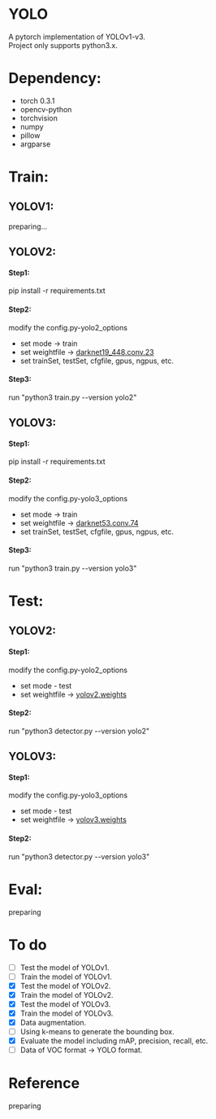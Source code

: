 # YOLO
A pytorch implementation of YOLOv1-v3.  
Project only supports python3.x.

# Dependency:
- torch 0.3.1
- opencv-python
- torchvision
- numpy
- pillow
- argparse

# Train:
## YOLOV1:
preparing...
## YOLOV2:
#### Step1: 
pip install -r requirements.txt
#### Step2: 
modify the config.py-yolo2_options
- set mode -> train
- set weightfile -> [darknet19_448.conv.23](https://pjreddie.com/media/files/darknet19_448.conv.23)
- set trainSet, testSet, cfgfile, gpus, ngpus, etc.
#### Step3: 
run "python3 train.py --version yolo2"
## YOLOV3:
#### Step1: 
pip install -r requirements.txt
#### Step2: 
modify the config.py-yolo3_options  
- set mode -> train
- set weightfile -> [darknet53.conv.74](https://pjreddie.com/media/files/darknet53.conv.74)
- set trainSet, testSet, cfgfile, gpus, ngpus, etc.
#### Step3: 
run "python3 train.py --version yolo3"

# Test:
## YOLOV2:
#### Step1:
modify the config.py-yolo2_options 
- set mode - test
- set weightfile -> [yolov2.weights](https://pjreddie.com/media/files/yolov2.weights)
#### Step2:
run "python3 detector.py --version yolo2"
## YOLOV3:
#### Step1:
modify the config.py-yolo3_options 
- set mode - test
- set weightfile -> [yolov3.weights](https://pjreddie.com/media/files/yolov3.weights)
#### Step2:
run "python3 detector.py --version yolo3"

# Eval:
preparing

# To do
- [ ] Test the model of YOLOv1.
- [ ] Train the model of YOLOv1.
- [x] Test the model of YOLOv2.
- [x] Train the model of YOLOv2.
- [x] Test the model of YOLOv3.
- [x] Train the model of YOLOv3.
- [x] Data augmentation.
- [ ] Using k-means to generate the bounding box.
- [x] Evaluate the model including mAP, precision, recall, etc.
- [ ] Data of VOC format -> YOLO format.

# Reference
preparing
